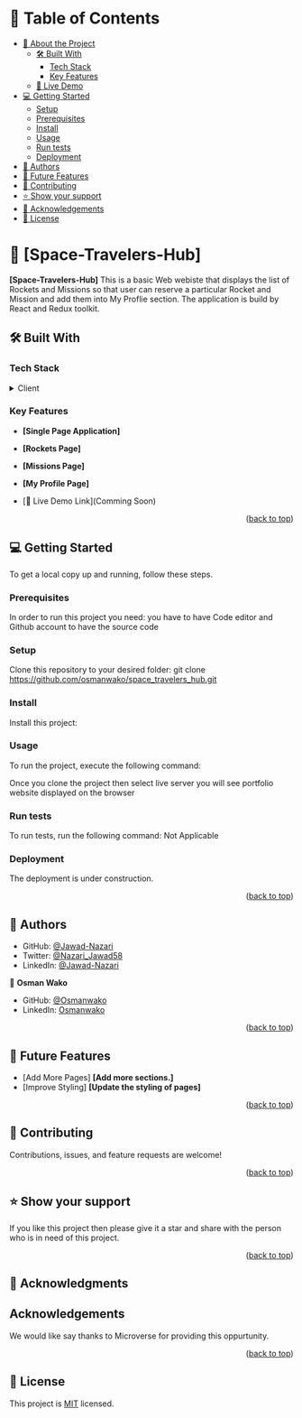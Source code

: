 <a name="readme-top"></a>

# 📗 Table of Contents

- [📖 About the Project](#about-project)
  - [🛠 Built With](#built-with)
    - [Tech Stack](#tech-stack)
    - [Key Features](#key-features)
  - [🚀 Live Demo](#live-demo)
- [💻 Getting Started](#getting-started)
  - [Setup](#setup)
  - [Prerequisites](#prerequisites)
  - [Install](#install)
  - [Usage](#usage)
  - [Run tests](#run-tests)
  - [Deployment](#triangular_flag_on_post-deployment)
- [👥 Authors](#authors)
- [🔭 Future Features](#future-features)
- [🤝 Contributing](#contributing)
- [⭐️ Show your support](#support)
- [🙏 Acknowledgements](#acknowledgements)
- [📝 License](#license)

# 📖 [Space-Travelers-Hub] <a name="about-project"></a>

**[Space-Travelers-Hub]** This is a basic Web webiste that displays the list of Rockets and Missions so that user can reserve a particular Rocket and Mission and add them into My Proflie section. The application is build by React and Redux toolkit.

## 🛠 Built With <a name="built-with"></a>

### Tech Stack <a name="tech-stack"></a>

<details>
  <summary>Client</summary>
  <ul>
    <li>HTML</li>
    <li>CSS</li>
    <li>JS</li>
    <li>React</li>
    <li>Redux-Toolkit</li>
  </ul>
</details>

### Key Features <a name="key-features"></a>

- **[Single Page Application]**
- **[Rockets Page]**
- **[Missions Page]**
- **[My Profile Page]**

- [🚀 Live Demo Link](Comming Soon)

<p align="right">(<a href="#readme-top">back to top</a>)</p>

## 💻 Getting Started <a name="getting-started"></a>

To get a local copy up and running, follow these steps.

### Prerequisites

In order to run this project you need:
you have to have Code editor and Github account to have the source code

### Setup

Clone this repository to your desired folder:
git clone https://github.com/osmanwako/space_travelers_hub.git

### Install

Install this project:

### Usage

To run the project, execute the following command:

Once you clone the project then select live server you will see portfolio website displayed on the browser

### Run tests

To run tests, run the following command: Not Applicable

### Deployment

The deployment is under construction.

<p align="right">(<a href="#readme-top">back to top</a>)</p>

## 👥 Authors <a name="authors"></a>

- GitHub: [@Jawad-Nazari](https://github.com/jawad-nazari)
- Twitter: [@Nazari_Jawad58](https://twitter.com/Nazari_Jawad58)
- LinkedIn: [@Jawad-Nazari](https://www.linkedin.com/in/Jawad-Nazari/)

👤 **Osman Wako**

- GitHub: [@Osmanwako](https://github.com/osmanwako)
- LinkedIn: [Osmanwako](https://www.linkedin.com/in/osmanwako411/)

<p align="right">(<a href="#readme-top">back to top</a>)</p>

## 🔭 Future Features <a name="future-features"></a>

- [Add More Pages] **[Add more sections.]**
- [Improve Styling] **[Update the styling of pages]**

<p align="right">(<a href="#readme-top">back to top</a>)</p>

## 🤝 Contributing <a name="contributing"></a>

Contributions, issues, and feature requests are welcome!

<p align="right">(<a href="#readme-top">back to top</a>)</p>

## ⭐️ Show your support <a name="support"></a>

If you like this project then please give it a star and share with the person who is in need of this project.

<p align="right">(<a href="#readme-top">back to top</a>)</p>

## 🙏 Acknowledgments <a name="acknowledgements"></a>

## Acknowledgements

We would like say thanks to Microverse for providing this oppurtunity.

<p align="right">(<a href="#readme-top">back to top</a>)</p>

## 📝 License <a name="license"></a>

This project is [MIT](./MIT.md) licensed.
